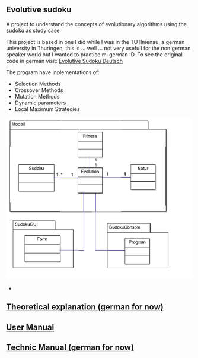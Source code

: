 ## Evolutive sudoku

A project to understand the concepts of evolutionary algorithms using the sudoku as study case

This project is based in one I did while I was in the TU Ilmenau, a german university in Thuringen, this is ... well ... not very usefull for the non german speaker world but I wanted to practice mi german :D. To see the original code in german visit:
[Evolutive Sudoku Deutsch](http://sebasgverde.github.io/EvolutiveSudokuDeutsch/)

The program have inplementations of:
- Selection Methods
- Crossover Methods
- Mutation Methods
- Dynamic parameters
- Local Maximum Strategies

![Class Diagram](https://raw.githubusercontent.com/sebasgverde/evolutiveSudoku/master/Dokumentation/classDiagram.png)

-
[Theoretical explanation (german for now)](https://github.com/sebasgverde/evolutiveSudoku/blob/master/sudokuFolie.pptx)
-
[User Manual](https://github.com/sebasgverde/evolutiveSudoku/blob/master/Dokumentation/userManual.pdf)
-
[Technic Manual (german for now)](https://github.com/sebasgverde/evolutiveSudoku/tree/master/Dokumentation/Technisches%20Doku)
-
